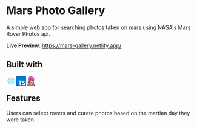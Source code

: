 # Mars Photo Gallery

A simple web app for searching photos taken on mars using NASA's Mars Rover Photos api.

**Live Preview**: https://mars-gallery.netlify.app/

## Built with
[<img align="left" alt="React" width="26px" src="https://raw.githubusercontent.com/github/explore/80688e429a7d4ef2fca1e82350fe8e3517d3494d/topics/react/react.png" />](#)
[<img align="left" alt="Typescript" width="26px" src="https://raw.githubusercontent.com/github/explore/80688e429a7d4ef2fca1e82350fe8e3517d3494d/topics/typescript/typescript.png" />](#)
[<img align="left" alt="Emotion" width="26px" src="https://raw.githubusercontent.com/emotion-js/emotion/main/emotion.png" />](#)
<br/>
## Features
Users can select rovers and curate photos based on the martian day they were taken.